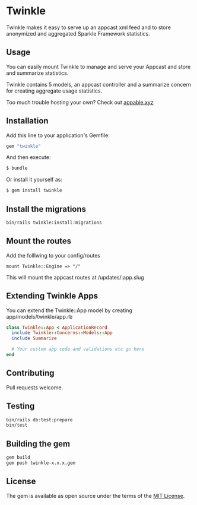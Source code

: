 # Twinkle

Twinkle makes it easy to serve up an appcast xml feed and to store anonymized and aggregated Sparkle Framework statistics.

## Usage

You can easily mount Twinkle to manage and serve your Appcast and store and summarize statistics.

Twinkle contains 5 models, an appcast controller and a summarize concern for creating aggregate usage statistics.

Too much trouble hosting your own? Check out [appable.xyz](https://appable.xyz)

## Installation

Add this line to your application's Gemfile:

```ruby
gem "twinkle"
```

And then execute:

```bash
$ bundle
```

Or install it yourself as:

```bash
$ gem install twinkle
```

## Install the migrations

```bash
bin/rails twinkle:install:migrations
```

## Mount the routes

Add the folllwing to your config/routes

```
mount Twinkle::Engine => "/"
```

This will mount the appcast routes at /updates/:app.slug

## Extending Twinkle Apps

You can extend the Twinkle::App model by creating app/models/twinkle/app.rb

```ruby
class Twinkle::App < ApplicationRecord
  include Twinkle::Concerns::Models::App
  include Summarize

  # Your custom app code and validations etc go here
end
```

## Contributing

Pull requests welcome.

## Testing

```bash
bin/rails db:test:prepare
bin/test
```

## Building the gem

```bash
gem build
gem push twinkle-x.x.x.gem
```

## License

The gem is available as open source under the terms of the [MIT License](https://opensource.org/licenses/MIT).
